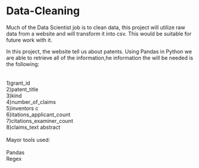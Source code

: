 # Data-Cleaning
Much of the Data Scientist job is to clean data, this project will utilize raw data from a website and will transform it into csv. This would be suitable for future work with it.

In this project, the website tell us about patents. Using Pandas in Python we are able to retrieve all of the information,he information the will be needed is the following:
<br><br><br>
1)grant_id	<br>
2)patent_title	<br>
3)kind	<br>
4)number_of_claims	<br>
5)inventors	c<br>
6)itations_applicant_count	<br>
7)citations_examiner_count	<br>
8)claims_text	abstract<br>
<br>
Mayor tools used:<br>
<br>
Pandas<br>
Regex<br>

